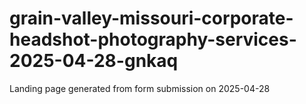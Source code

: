 # grain-valley-missouri-corporate-headshot-photography-services-2025-04-28-gnkaq
Landing page generated from form submission on 2025-04-28
